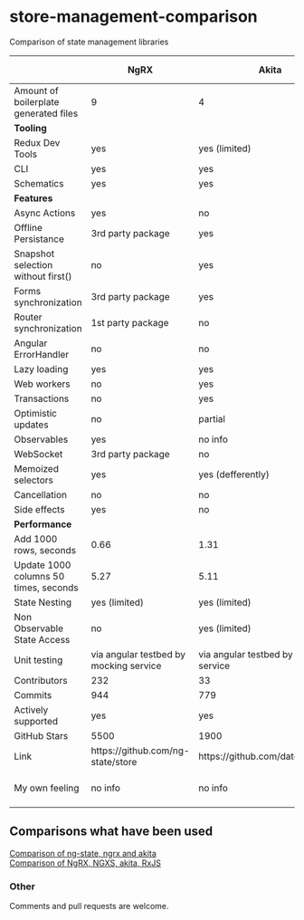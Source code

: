 # store-management-comparison
Comparison of state management libraries

|                                     | NgRX                                   | Akita                                  | ng\-state                           | NGXS                                   | Redux                             | MobX                                                                                         | Redux pattern RxJS  |
|---------------------------------------|----------------------------------------|----------------------------------------|-------------------------------------|----------------------------------------|-----------------------------------|----------------------------------------------------------------------------------------------|---------------------|
| Amount of boilerplate generated files | 9                                      | 4                                      | 1                                   | 3                                      | heavy                             | low                                                                                          | 0                   |
| <b>Tooling</b>                        |                                        |                                        |                                     |                                        |                                   |                                                                                              |                     |
| Redux Dev Tools                       | yes                                    | yes \(limited\)                        | yes                                 | yes \(limited\)                        | no info                           | yes                                                                                          | no                  |
| CLI                                   | yes                                    | yes                                    | yes                                 | yes \(limited\)                        | no info                           | no info                                                                                      | no                  |
| Schematics                            | yes                                    | yes                                    | no info                             | no                                     | no info                           | no info                                                                                      | no                  |
| <b>Features</b>                       |                                        |                                        |                                     |                                        |                                   |                                                                                              |                     |
| Async Actions                         | yes                                    | no                                     | yes                                 | yes                                    | no info                           | no info                                                                                      | yes                 |
| Offline Persistance                   | 3rd party package                      | yes                                    | yes                                 | 1st party package                      | no info                           | no info                                                                                      | no                  |
| Snapshot selection without first\(\)  | no                                     | yes                                    | yes                                 | yes                                    | no info                           | no info                                                                                      | no                  |
| Forms synchronization                 | 3rd party package                      | yes                                    | yes                                 | 1st party package                      | no info                           | no info                                                                                      | no                  |
| Router synchronization                | 1st party package                      | no                                     | yes                                 | 1st party package                      | no info                           | no info                                                                                      | no                  |
| Angular ErrorHandler                  | no                                     | no                                     | no                                  | yes                                    | no info                           | no info                                                                                      | no                  |
| Lazy loading                          | yes                                    | yes                                    | yes                                 | yes                                    | no info                           | no info                                                                                      | no                  |
| Web workers                           | no                                     | yes                                    | no                                  | no                                     | no info                           | no info                                                                                      | no                  |
| Transactions                          | no                                     | yes                                    | yes                                 | no                                     | no info                           | no info                                                                                      | no                  |
| Optimistic updates                    | no                                     | partial                                | yes                                 | no info                                | no info                           | no info                                                                                      | no info             |
| Observables                           | yes                                    | no info                                | no info                             | yes                                    | no info                           | yes \(with tricks\)                                                                          | yes                 |
| WebSocket                             | 3rd party package                      | no                                     | no info                             | 1st party package                      | no info                           | no info                                                                                      | no                  |
| Memoized selectors                    | yes                                    | yes \(defferently\)                    | no info                             | yes                                    | no info                           | no info                                                                                      | no                  |
| Cancellation                          | no                                     | no                                     | no info                             | yes                                    | no info                           | no info                                                                                      | no                  |
| Side effects                          | yes                                    | no                                     | no info                             | yes                                    | no info                           | no info                                                                                      | no                  |
| <b>Performance</b>                    |                                        |                                        |                                     |                                        |                                   |                                                                                              |                     |
| Add 1000 rows, seconds                | 0\.66                                  | 1\.31                                  | 0\.89                               | no info                                | no info                           | no info                                                                                      | no info             |
| Update 1000 columns 50 times, seconds | 5\.27                                  | 5\.11                                  | 48\.08                              | no info                                | no info                           | no info                                                                                      | no info             |
| State Nesting                         | yes \(limited\)                        | yes \(limited\)                        | yes                                 | no info                                | no info                           | no info                                                                                      | no info             |
| Non Observable State Access           | no                                     | yes \(limited\)                        | yes                                 | no info                                | no info                           | yes                                                                                          | yes \(with tricks\) |
| Unit testing                          | via angular testbed by mocking service | via angular testbed by mocking service | via provided testbed                | via angular testbed by mocking service | no info                           | no info                                                                                      | via angular testbed |
| Contributors                          | 232                                    | 33                                     | 2                                   | 121                                    | 709                               | 13                                                                                           | no info             |
| Commits                               | 944                                    | 779                                    | 131                                 | 1489                                   | 2937                              | 171                                                                                          | no info             |
| Actively supported                    | yes                                    | yes                                    | yes                                 | yes                                    | yes                               | yes                                                                                          | yes                 |
| GitHub Stars                          | 5500                                   | 1900                                   | 6                                   | 2600                                   | 51700                             | 369                                                                                          | no info             |
| Link                                  | https://github\.com/ng\-state/store    | https://github\.com/datorama/akita     | https://github\.com/ng\-state/store | https://github\.com/ngxs/store         | https://github\.com/reduxjs/redux | https://github\.com/mobxjs/mobx\-angular                                                     | no info             |
| My own feeling                        | no info                                | no info                                | no info                             | no info                                | the same as ngrx                  | after while it makes app messed up with two\-directional binding like before redux introducing | no info             |

## Comparisons what have been used

[Comparison of ng-state, ngrx and akita](https://medium.com/@vpranskunas/deep-comparison-of-state-management-solutions-in-angular-562985d4474e)  
[Comparison of NgRX, NGXS, akita, RxJS](https://ordina-jworks.github.io/angular/2018/10/08/angular-state-management-comparison.html)

### Other

Comments and pull requests are welcome.
